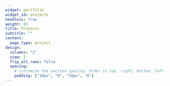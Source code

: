 ```yaml
---
widget: portfolio
widget_id: projects
headless: true
weight: 65
title: Projects
subtitle: ""
content:
  page_type: project
design:
  columns: "2"
  view: 2
  flip_alt_rows: false
  spacing:
    # Customize the section spacing. Order is top, right, bottom, left.
    padding: ["10px", "0", "10px", "0"]
---
```

